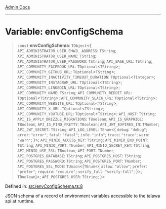 [Admin Docs](/)

***

# Variable: envConfigSchema

> `const` **envConfigSchema**: `TObject`\<\{ `API_ADMINISTRATOR_USER_EMAIL_ADDRESS`: `TString`; `API_ADMINISTRATOR_USER_NAME`: `TString`; `API_ADMINISTRATOR_USER_PASSWORD`: `TString`; `API_BASE_URL`: `TString`; `API_COMMUNITY_FACEBOOK_URL`: `TOptional`\<`TString`\>; `API_COMMUNITY_GITHUB_URL`: `TOptional`\<`TString`\>; `API_COMMUNITY_INACTIVITY_TIMEOUT_DURATION`: `TOptional`\<`TInteger`\>; `API_COMMUNITY_INSTAGRAM_URL`: `TOptional`\<`TString`\>; `API_COMMUNITY_LINKEDIN_URL`: `TOptional`\<`TString`\>; `API_COMMUNITY_NAME`: `TString`; `API_COMMUNITY_REDDIT_URL`: `TOptional`\<`TString`\>; `API_COMMUNITY_SLACK_URL`: `TOptional`\<`TString`\>; `API_COMMUNITY_WEBSITE_URL`: `TOptional`\<`TString`\>; `API_COMMUNITY_X_URL`: `TOptional`\<`TString`\>; `API_COMMUNITY_YOUTUBE_URL`: `TOptional`\<`TString`\>; `API_HOST`: `TString`; `API_IS_APPLY_DRIZZLE_MIGRATIONS`: `TBoolean`; `API_IS_GRAPHIQL`: `TBoolean`; `API_IS_PINO_PRETTY`: `TBoolean`; `API_JWT_EXPIRES_IN`: `TNumber`; `API_JWT_SECRET`: `TString`; `API_LOG_LEVEL`: `TEnum`\<\{ `debug`: `"debug"`; `error`: `"error"`; `fatal`: `"fatal"`; `info`: `"info"`; `trace`: `"trace"`; `warn`: `"warn"`; \}\>; `API_MINIO_ACCESS_KEY`: `TString`; `API_MINIO_END_POINT`: `TString`; `API_MINIO_PORT`: `TNumber`; `API_MINIO_SECRET_KEY`: `TString`; `API_MINIO_USE_SSL`: `TBoolean`; `API_PORT`: `TNumber`; `API_POSTGRES_DATABASE`: `TString`; `API_POSTGRES_HOST`: `TString`; `API_POSTGRES_PASSWORD`: `TString`; `API_POSTGRES_PORT`: `TNumber`; `API_POSTGRES_SSL_MODE`: `TUnion`\<\[`TEnum`\<\{ `allow`: `"allow"`; `prefer`: `"prefer"`; `require`: `"require"`; `verify_full`: `"verify-full"`; \}\>, `TBoolean`\]\>; `API_POSTGRES_USER`: `TString`; \}\>

Defined in: [src/envConfigSchema.ts:8](https://github.com/Suyash878/talawa-api/blob/05d9dfc8d9c5928ef559c72f2ab0492d0dbbb48c/src/envConfigSchema.ts#L8)

JSON schema of a record of environment variables accessible to the talawa api at runtime.
